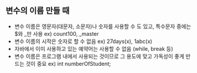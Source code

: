 ## 변수의 이름 만들 때
- 변수 이름은 영문자(대문자, 소문자)나 숫자를 사용할 수 도 있고, 특수문자 중에는 $와 _만 사용 ex) count100, _master
- 변수 이름의 시작은 숫자로 할 수 없음 ex) 27days(x), 1abc(x)
- 자바에서 이미 사용하고 있는 예약어는 사용할 수 없음 (while, break 등)
- 변수 이름은 프로그램 내에서 사용되는 것이므로 그 용도에 맞고 가독성이 좋게 만드는 것이 중요 ex) int numberOfStudent;